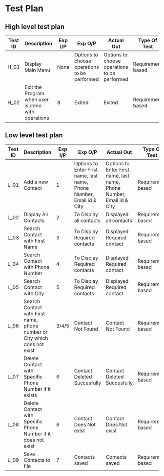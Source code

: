 # Test Plan
##  High level test plan
| **Test ID** | **Description**                                              | **Exp I/P** | **Exp O/P** | **Actual Out** |**Type Of Test**  |    
|-------------|--------------------------------------------------------------|------------|-------------|----------------|------------------|
|  H_01       | Display Main Menu |  None | Options to choose operations to be performed|Options to choose operations to be performed|Requirement based |
|  H_02       |Exit the Program when user is done with operations| 8 | Exited |Exited |Requirement based    |


##  Low level test plan

| **Test ID** | **Description**       | **Exp I/P** | **Exp O/P** | **Actual Out** |**Type Of Test**  |   
|-------------|--------------------------------------------------------------|------------|-------------|----------------|------------------|
|  L_01       | Add a new Contact |  1 | Options to Enter First name, last name, Phone Number, Email id & City|Options to Enter First name, last name, Phone Number, Email id & City|Requirement based |
|  L_02       | Diaplay All Contacts | 2 |To Display all contacts| Displayed all contacts |Requirement based    |
|  L_03       | Search Contact with First Name | 3 |To Display Required contacts| Displayed Required contact |Requirement based    |
|  L_04       | Search Contact with Phone Number | 4 |To Display Required contacts| Displayed Required contact |Requirement based   |
|  L_05       | Search Contact with City | 5 |To Display Required contacts| Displayed Required contact |Requirement based    |
|  L_06       | Search Contact with First name, phone number or City which does not exist | 3/4/5 |Contact Not Found| Contact Not Found |Requirement based    |
|  L_07       | Delete Contact with Specific Phone Number if it exists | 6 |Contact Deleted Succesfully| Contact Deleted Succesfully |Requirement based    |
|  L_08       | Delete Contact with Specific Phone Number if it does not exist | 6 |Contact Does Not exist| Contact Does Not exist |Requirement based    |
|  L_09       | Save Contacts to file | 7 |Contacts saved| Contacts saved |Requirement based    |
